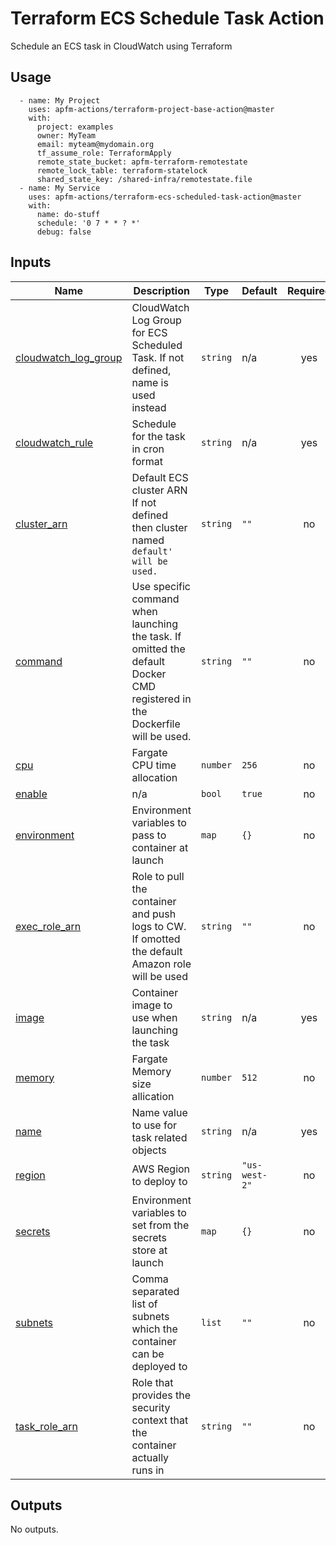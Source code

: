 # Terraform ECS Schedule Task Action
Schedule an ECS task in CloudWatch using Terraform

## Usage

```
  - name: My Project
    uses: apfm-actions/terraform-project-base-action@master
    with:
      project: examples
      owner: MyTeam
      email: myteam@mydomain.org
      tf_assume_role: TerraformApply
      remote_state_bucket: apfm-terraform-remotestate
      remote_lock_table: terraform-statelock
      shared_state_key: /shared-infra/remotestate.file
  - name: My Service
    uses: apfm-actions/terraform-ecs-scheduled-task-action@master
    with:
      name: do-stuff
      schedule: '0 7 * * ? *'
      debug: false
```


## Inputs

| Name | Description | Type | Default | Required |
|------|-------------|------|---------|:--------:|
| <a name="input_log_group"></a> [cloudwatch\_log\_group](#input\_cloudwatch\_log\_group) | CloudWatch Log Group for ECS Scheduled Task. If not defined, name is used instead | `string` | n/a | yes |
| <a name="input_schedule"></a> [cloudwatch\_rule](#input\_cloudwatch\_rule) | Schedule for the task in cron format | `string` | n/a | yes |
| <a name="input_cluster_arn"></a> [cluster\_arn](#input\_cluster\_arn) | Default ECS cluster ARN  If not defined then cluster named `default' will be used.` | `string` | `""` | no |
| <a name="input_command"></a> [command](#input\_command) | Use specific command when launching the task.  If omitted the default Docker CMD registered in the Dockerfile will be used. | `string` | `""` | no |
| <a name="input_cpu"></a> [cpu](#input\_cpu) | Fargate CPU time allocation | `number` | `256` | no |
| <a name="input_enable"></a> [enable](#input\_enable) | n/a | `bool` | `true` | no |
| <a name="input_environment"></a> [environment](#input\_environment) | Environment variables to pass to container at launch | `map` | `{}` | no |
| <a name="input_exec_role_arn"></a> [exec\_role\_arn](#input\_exec\_role\_arn) | Role to pull the container and push logs to CW.  If omotted the default Amazon role will be used | `string` | `""` | no |
| <a name="input_image"></a> [image](#input\_image) | Container image to use when launching the task | `string` | n/a | yes |
| <a name="input_memory"></a> [memory](#input\_memory) | Fargate Memory size allication | `number` | `512` | no |
| <a name="input_name"></a> [name](#input\_name) | Name value to use for task related objects | `string` | n/a | yes |
| <a name="input_region"></a> [region](#input\_region) | AWS Region to deploy to | `string` | `"us-west-2"` | no |
| <a name="input_secrets"></a> [secrets](#input\_secrets) | Environment variables to set from the secrets store at launch | `map` | `{}` | no |
| <a name="input_subnets"></a> [subnets](#input\_subnets) | Comma separated list of subnets which the container can be deployed to | `list` | `""` | no |
| <a name="input_task_role_arn"></a> [task\_role\_arn](#input\_task\_role\_arn) | Role that provides the security context that the container actually runs in | `string` | `""` | no |

## Outputs

No outputs.
